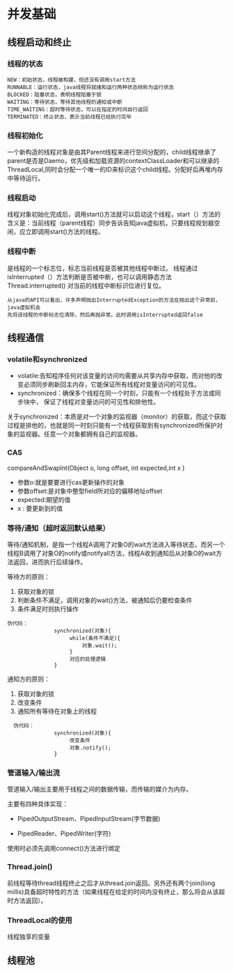 # 并发基础

## 线程启动和终止

### 线程的状态

```
NEW：初始状态，线程被构建，但还没有调用start方法
RUNNABLE：运行状态，java线程将就绪和运行两种状态统称为运行状态
BLOCKED：阻塞状态，表明线程阻塞于锁
WAITING：等待状态，等待其他线程的通知或中断
TIME_WAITING：超时等待状态，可以在指定的时间自行返回
TERMINATED：终止状态，表示当前线程已经执行完毕
```


### 线程初始化

一个新构造的线程对象是由其Parent线程来进行空间分配的，child线程继承了parent是否是Daemo，优先级和加载资源的contextClassLoader和可以继承的ThreadLocal,同时会分配一个唯一的ID来标识这个child线程。分配好后再堆内存中等待运行。

###  线程启动

线程对象初始化完成后，调用start()方法就可以启动这个线程，start（）方法的含义是：当前线程（parent线程）同步告诉告知java虚拟机，只要线程规划器空闲，应立即调用start()方法的线程。

### 线程中断

是线程的一个标志位，标志当前线程是否被其他线程中断过。 线程通过isInterrupted（）方法判断是否被中断，也可以调用静态方法Thread.interrupted() 对当前的线程中断标识位进行复位。

```
从java的API可以看出，许多声明抛出InterruptedException的方法在抛出这个异常前，java虚拟机会
先将该线程的中断标志位清除，然后再抛异常。此时调用isInterrupted返回false
```



## 线程通信

### volatile和synchronized

* volatile:告知程序任何对该变量的访问均需要从共享内存中获取，而对他的改变必须同步刷新回主内存，它能保证所有线程对变量访问的可见性。
* synchronized：确保多个线程在同一个时刻，只能有一个线程处于方法或同步块中，
  保证了线程对变量访问的可见性和排他性。

关于synchronized：本质是对一个对象的监视器（monitor）的获取，而这个获取过程是排他的，也就是同一时刻只能有一个线程获取到有synchronized所保护对象的监视器。任意一个对象都拥有自己的监视器。

### CAS

compareAndSwapInt(Object o, long offset, int expected,int x )

* 参数o:就是要要进行cas更新操作的对象
* 参数offset:是对象中整型field所对应的偏移地址offset
* expected:期望的值
* x : 要更新到的值 



### 等待/通知（超时返回默认结果）

等待/通知机制，是指一个线程A调用了对象O的wait方法进入等待状态，而另一个线程B调用了对象O的notify或notifyall方法，线程A收到通知后从对象O的wait方法返回，进而执行后续操作。

等待方的原则：

1. 获取对象的锁
2. 判断条件不满足，调用对象的wait()方法，被通知后仍要检查条件
3. 条件满足时则执行操作

```
伪代码：
               synchronized(对象){
                    while(条件不满足){
                        对象.wait();
                    }
                    对应的处理逻辑
               }
```

通知方的原则：

1. 获取对象的锁
2. 改变条件
3. 通知所有等待在对象上的线程

```
  伪代码：
               synchronized(对象){
                    改变条件
                    对象.notify();
               }
```



### 管道输入/输出流

管道输入/输出主要用于线程之间的数据传输，而传输的媒介为内存。

主要有四种具体实现：

* PipedOutputStream、PipedInputStream(字节数据)

* PipedReader、PipedWriter(字符)

使用时必须先调用connect()方法进行绑定

### Thread.join()

前线程等待thread线程终止之后才从thread.join返回。另外还有两个join(long millis)具备超时特性的方法（如果线程在给定的时间内没有终止，那么将会从该超时方法返回）。

### ThreadLocal的使用

线程独享的变量

## 线程池

